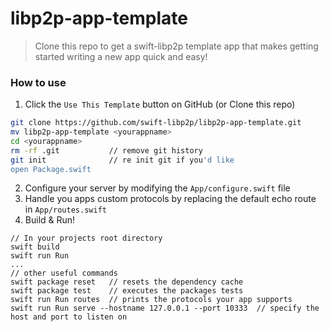 # libp2p-app-template

> Clone this repo to get a swift-libp2p template app that makes getting started writing a new app quick and easy!

### How to use
1. Click the ```Use This Template``` button on GitHub (or Clone this repo)
``` bash
git clone https://github.com/swift-libp2p/libp2p-app-template.git
mv libp2p-app-template <yourappname>
cd <yourappname>
rm -rf .git           // remove git history
git init              // re init git if you'd like
open Package.swift
```
2. Configure your server by modifying the ```App/configure.swift``` file
3. Handle you apps custom protocols by replacing the default echo route in ```App/routes.swift```
4. Build & Run!
```
// In your projects root directory
swift build
swift run Run
...
// other useful commands
swift package reset   // resets the dependency cache
swift package test    // executes the packages tests
swift run Run routes  // prints the protocols your app supports
swift run Run serve --hostname 127.0.0.1 --port 10333  // specify the host and port to listen on
```

